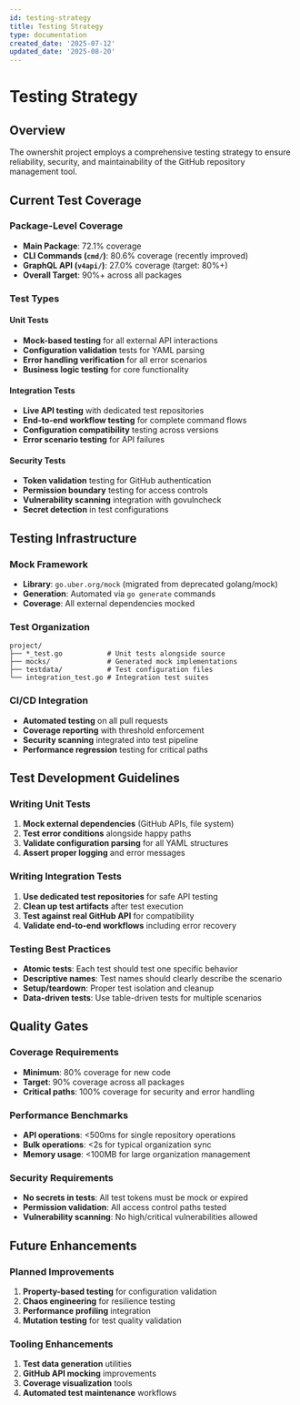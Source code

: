 ```yaml
---
id: testing-strategy
title: Testing Strategy
type: documentation
created_date: '2025-07-12'
updated_date: '2025-08-20'
---
```


# Testing Strategy

## Overview

The ownershit project employs a comprehensive testing strategy to ensure reliability, security, and maintainability of the GitHub repository management tool.

## Current Test Coverage

### Package-Level Coverage

- **Main Package**: 72.1% coverage
- **CLI Commands (`cmd/`)**: 80.6% coverage (recently improved)
- **GraphQL API (`v4api/`)**: 27.0% coverage (target: 80%+)
- **Overall Target**: 90%+ across all packages

### Test Types

#### Unit Tests

- **Mock-based testing** for all external API interactions
- **Configuration validation** tests for YAML parsing
- **Error handling verification** for all error scenarios
- **Business logic testing** for core functionality

#### Integration Tests

- **Live API testing** with dedicated test repositories
- **End-to-end workflow testing** for complete command flows
- **Configuration compatibility** testing across versions
- **Error scenario testing** for API failures

#### Security Tests

- **Token validation** testing for GitHub authentication
- **Permission boundary** testing for access controls
- **Vulnerability scanning** integration with govulncheck
- **Secret detection** in test configurations

## Testing Infrastructure

### Mock Framework

- **Library**: `go.uber.org/mock` (migrated from deprecated golang/mock)
- **Generation**: Automated via `go generate` commands
- **Coverage**: All external dependencies mocked

### Test Organization

```
project/
├── *_test.go           # Unit tests alongside source
├── mocks/              # Generated mock implementations
├── testdata/           # Test configuration files
└── integration_test.go # Integration test suites
```

### CI/CD Integration

- **Automated testing** on all pull requests
- **Coverage reporting** with threshold enforcement
- **Security scanning** integrated into test pipeline
- **Performance regression** testing for critical paths

## Test Development Guidelines

### Writing Unit Tests

1. **Mock external dependencies** (GitHub APIs, file system)
1. **Test error conditions** alongside happy paths
1. **Validate configuration parsing** for all YAML structures
1. **Assert proper logging** and error messages

### Writing Integration Tests

1. **Use dedicated test repositories** for safe API testing
1. **Clean up test artifacts** after test execution
1. **Test against real GitHub API** for compatibility
1. **Validate end-to-end workflows** including error recovery

### Testing Best Practices

- **Atomic tests**: Each test should test one specific behavior
- **Descriptive names**: Test names should clearly describe the scenario
- **Setup/teardown**: Proper test isolation and cleanup
- **Data-driven tests**: Use table-driven tests for multiple scenarios

## Quality Gates

### Coverage Requirements

- **Minimum**: 80% coverage for new code
- **Target**: 90% coverage across all packages
- **Critical paths**: 100% coverage for security and error handling

### Performance Benchmarks

- **API operations**: \<500ms for single repository operations
- **Bulk operations**: \<2s for typical organization sync
- **Memory usage**: \<100MB for large organization management

### Security Requirements

- **No secrets in tests**: All test tokens must be mock or expired
- **Permission validation**: All access control paths tested
- **Vulnerability scanning**: No high/critical vulnerabilities allowed

## Future Enhancements

### Planned Improvements

1. **Property-based testing** for configuration validation
1. **Chaos engineering** for resilience testing
1. **Performance profiling** integration
1. **Mutation testing** for test quality validation

### Tooling Enhancements

1. **Test data generation** utilities
1. **GitHub API mocking** improvements
1. **Coverage visualization** tools
1. **Automated test maintenance** workflows
